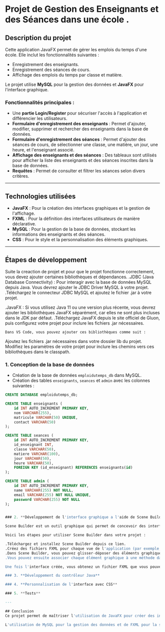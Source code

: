 # Projet de Gestion des Enseignants et des Séances dans une école .

## Description du projet

Cette application JavaFX permet de gérer les emplois du temps d'une école. Elle inclut les fonctionnalités suivantes :
- Enregistrement des enseignants.
- Enregistrement des séances de cours.
- Affichage des emplois du temps par classe et matière.

Le projet utilise **MySQL** pour la gestion des données et **JavaFX** pour l'interface graphique.


### Fonctionnalités principales :
- Une **partie Login/Register** pour sécuriser l'accès à l'application et différencier les utilisateurs.
- **Formulaire d'enregistrement des enseignants** : Permet d'ajouter, modifier, supprimer et rechercher des enseignants dans la base de données.
- **Formulaire d'enregistrement des séances** : Permet d'ajouter des séances de cours, de sélectionner une classe, une matière, un jour, une heure, et l'enseignant associé.
- **Affichage des enseignants et des séances** : Des tableaux sont utilisés pour afficher la liste des enseignants et des séances inscrites dans la base de données.
- **Requêtes** : Permet de consulter et filtrer les séances selon divers critères.

---

## Technologies utilisées

- **JavaFX** : Pour la création des interfaces graphiques et la gestion de l'affichage.
- **FXML** : Pour la définition des interfaces utilisateurs de manière déclarative.
- **MySQL** : Pour la gestion de la base de données, stockant les informations des enseignants et des séances.
- **CSS** : Pour le style et la personnalisation des éléments graphiques.

---

## Étapes de développement

Suite la creaction de projet et pour que le projet fonctionne correctement, vous devez ajouter certaines bibliothèques et dépendances.
.JDBC (Java Database Connectivity) : Pour interagir avec la base de données MySQL depuis Java. Vous devrez ajouter le JDBC Driver MySQL à votre projet.
    .Téléchargez le connecteur JDBC MySQL et ajoutez le fichier .jar à votre projet.

.JavaFX : Si vous utilisez Java 11 ou une version plus récente, vous devrez ajouter les bibliothèques JavaFX séparément, car elles ne sont plus incluses dans le JDK par défaut.
    .Téléchargez JavaFX depuis le site officiel de Gluon, puis configurez votre projet pour inclure les fichiers .jar nécessaires.


    Dans VS Code, vous pouvez ajouter ces bibliothèques comme suit :

Ajoutez les fichiers .jar nécessaires dans votre dossier lib du projet.
Modifiez les paramètres de votre projet pour inclure les chemins vers ces bibliothèques dans le classpath.

### 1. **Conception de la base de données**
   - Création de la base de données `emploidutemps_db` dans MySQL.
   - Création des tables `enseignants`, `seances` et `admin` avec les colonnes suivantes :
    
   
   ```sql
   CREATE DATABASE emploidutemps_db;
   
   CREATE TABLE enseignants (
       id INT AUTO_INCREMENT PRIMARY KEY,
       nom VARCHAR(255),
       matricule VARCHAR(50) UNIQUE,
       contact VARCHAR(50)
   );
   
   CREATE TABLE seances (
       id INT AUTO_INCREMENT PRIMARY KEY,
       id_enseignant INT,
       classe VARCHAR(50),
       matiere VARCHAR(100),
       jour VARCHAR(50),
       heure VARCHAR(50),
       FOREIGN KEY (id_enseignant) REFERENCES enseignants(id)
   );

   CREATE TABLE admin (
       id INT AUTO_INCREMENT PRIMARY KEY,
       name VARCHAR(255) NOT NULL,
       email VARCHAR(255) NOT NULL UNIQUE,
       password VARCHAR(255) NOT NULL
   );


### 2. **Développement de l'interface graphique a l'aide de Scene Builder**

Scene Builder est un outil graphique qui permet de concevoir des interfaces JavaFX sans écrire directement du code XML (FXML).

Voici les étapes pour utiliser Scene Builder dans votre projet :

.Téléchargez et installez Scene Builder depuis ce lien.
.Créez des fichiers FXML pour chaque vue de l'application (par exemple, enseignantView.fxml pour l'interface des enseignants).
.Dans Scene Builder, vous pouvez glisser-déposer des éléments graphiques (boutons, champs de texte, tableaux) pour créer l'interface de manière visuelle.
.Vous pouvez ensuite associer chaque élément graphique à une méthode dans le code Java .

Une fois l'interface créée, vous obtenez un fichier FXML que vous pouvez charger dans votre code Java pour l'afficher.

### 3. **Développement du contrôleur Java**

### 4. **Personnalisation de l'interface avec CSS**

### 5. **Tests**

---

## Conclusion
Ce projet permet de maîtriser l'utilisation de JavaFX pour créer des interfaces graphiques, ainsi que l'intégration de Scene Builder pour une conception visuelle rapide et efficace des interfaces. 

L'utilisation de MySQL pour la gestion des données et de FXML pour la structure de l'interface contribue à séparer la logique de l'application de l'affichage, ce qui améliore la maintenabilité du code.